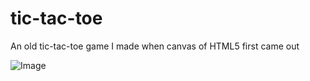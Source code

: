 # tic-tac-toe
An old tic-tac-toe game I made when canvas of HTML5 first came out

![Image](https://i.imgur.com/3X2yhS2.png?1)
